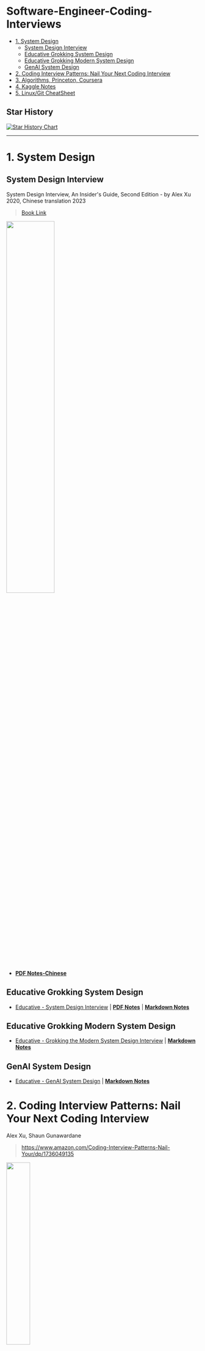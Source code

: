 
# Software-Engineer-Coding-Interviews

<!-- TOC start (generated with https://github.com/derlin/bitdowntoc) -->

- [1. System Design](#1-system-design)
   * [System Design Interview](#system-design-interview)
   * [Educative Grokking System Design](#educative-grokking-system-design)
   * [Educative Grokking Modern System Design](#educative-grokking-modern-system-design)
   * [GenAI System Design](#genai-system-design)
- [2. Coding Interview Patterns: Nail Your Next Coding Interview](#2-coding-interview-patterns-nail-your-next-coding-interview)
- [3. Algorithms, Princeton, Coursera](#3-algorithms-princeton-coursera)
- [4. Kaggle Notes](#4-kaggle-notes)
- [5. Linux/Git CheatSheet](#5-linuxgit-cheatsheet)

<!-- TOC end -->

<!-- TOC --><a name="star-history"></a>
## Star History

[![Star History Chart](https://api.star-history.com/svg?repos=junfanz1/Coding-Interview-Practices&type=Date)](https://star-history.com/#junfanz1/Coding-Interview-Practices&Date)


---

<!-- TOC --><a name="1-system-design"></a>
# 1. System Design

<!-- TOC --><a name="system-design-interview"></a>
## System Design Interview

System Design Interview, An Insider's Guide, Second Edition - by Alex Xu 2020, Chinese translation 2023

> [Book Link](https://www.amazon.com/System-Design-Interview-insiders-Second/dp/B08CMF2CQF)


<img src="https://github.com/user-attachments/assets/8cfad2aa-2ad3-4c97-af88-79c98f369e33" width="50%" height="50%">

- [__PDF Notes-Chinese__](https://github.com/junfanz1/Quant-Books-Notes/blob/main/System%20Design/Notes%20on%20System%20Design.pdf)

<!-- TOC --><a name="educative-grokking-system-design"></a>
## Educative Grokking System Design

- [Educative - System Design Interview](https://www.educative.io/verify-certificate/B86jYxWPP3JhA8lAZw0B2Mhr92YjJNmG5Ty) | [__PDF Notes__](https://github.com/junfanz1/CS-Online-Course-Notes/blob/main/Grokking%20the%20System%20Design%20Interview/Grokking%20the%20System%20Design%20Interview.pdf) | [__Markdown Notes__](https://github.com/junfanz1/CS-Online-Course-Notes/blob/main/Grokking%20the%20System%20Design%20Interview/Grokking%20the%20System%20Design%20Interview.md)

<!-- TOC --><a name="educative-grokking-modern-system-design"></a>
## Educative Grokking Modern System Design

- [Educative - Grokking the Modern System Design Interview](https://www.educative.io/courses/grokking-the-system-design-interview) | [__Markdown Notes__](https://github.com/junfanz1/AI-LLM-ML-CS-Quant-Overview/blob/main/System%20Design/Modern%20System%20Design.md)


<!-- TOC --><a name="genai-system-design"></a>
## GenAI System Design

- [Educative - GenAI System Design](https://www.educative.io/verify-certificate/RgxzXQFQkKyYgKrGjTX1RQpE9J3vT6) | [__Markdown Notes__](https://github.com/junfanz1/AI-LLM-ML-CS-Quant-Readings/blob/main/System%20Design/GenAI%20System%20Design.md)

<!-- TOC --><a name="2-coding-interview-patterns-nail-your-next-coding-interview"></a>
# 2. Coding Interview Patterns: Nail Your Next Coding Interview

Alex Xu, Shaun Gunawardane

> https://www.amazon.com/Coding-Interview-Patterns-Nail-Your/dp/1736049135

<img src="https://github.com/user-attachments/assets/ec6ea72a-3d99-4c13-9086-3c1f3e9256b0" width="35%" height="35%">

- [__Markdown Notes__](https://github.com/junfanz1/Coding-Interview-Practices/blob/main/Coding%20Interview%20Patterns:%20Nail%20Your%20Next%20Coding%20Interview/Coding%20Interview%20Patterns,%20Alex%20Xu.md)

- [__Bonus PDF of the Book__](https://github.com/junfanz1/Coding-Interview-Practices/blob/main/Coding%20Interview%20Patterns%3A%20Nail%20Your%20Next%20Coding%20Interview/Bonus_Pdf.pdf)

<!-- TOC --><a name="3-algorithms-princeton-coursera"></a>
# 3. Algorithms, Princeton, Coursera

Algorithm Part I and Part II, by Robert Sedgewick and Kevin Wayne at Princeton.

> Char 1-6: https://www.coursera.org/learn/algorithms-part1/

> Char 7-12: https://www.coursera.org/learn/algorithms-part2/

- [__PDF Notes__](https://github.com/junfanz1/CS-Online-Course-Notes/blob/main/Princeton%20Algorithm/Princeton%20Algorithm%20Coursera%20Notes%20Junfan%20Zhu.pdf)

- [__Markdown Notes__](https://github.com/junfanz1/CS-Online-Course-Notes/blob/main/Princeton%20Algorithm/Princeton%20Algorithm%20Coursera%20Notes.md)

<!-- TOC --><a name="4-kaggle-notes"></a>
# 4. Kaggle Notes

Kaggle Mini-courses.

> https://www.kaggle.com/learn

- [__PDF Notes__](https://github.com/junfanz1/CS-Online-Course-Notes/blob/main/Kaggle%20Course%20Notes/Kaggle%20Course%20Notes.pdf)

- [__Markdown Notes__](https://github.com/junfanz1/CS-Online-Course-Notes/blob/main/Kaggle%20Course%20Notes/Kaggle%20Course%20Notes.md)


<!-- TOC --><a name="5-linuxgit-cheatsheet"></a>
# 5. Linux/Git CheatSheet

- [__PDF Notes__](https://github.com/junfanz1/Coding-Interview-Practices/blob/main/Linux/Essential%20Linux.pdf)

---

Connect me: 
[LinkedIn](https://www.linkedin.com/in/junfan-zhu/)

Leave a message to me:
[junfanzhu98@gmail.com](mailto:junfanzhu98@gmail.com)

---

Future Readings:

TBD

